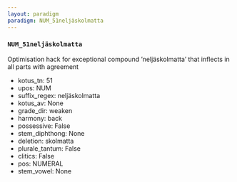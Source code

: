 ```yaml
---
layout: paradigm
paradigm: NUM_51neljäskolmatta
---
```

### ` NUM_51neljäskolmatta `

Optimisation hack for exceptional compound ’neljäskolmatta’ that inflects in all parts with agreement
* kotus_tn: 51
* upos: NUM
* suffix_regex: neljäskolmatta
* kotus_av: None
* grade_dir: weaken
* harmony: back
* possessive: False
* stem_diphthong: None
* deletion: skolmatta
* plurale_tantum: False
* clitics: False
* pos: NUMERAL
* stem_vowel: None
